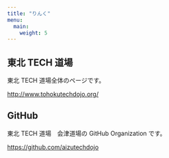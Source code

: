 ```yaml
---
title: "りんく"
menu:
  main:
    weight: 5
---
```


## 東北 TECH 道場

東北 TECH 道場全体のページです。

http://www.tohokutechdojo.org/

## GitHub

東北 TECH 道場　会津道場の GitHub Organization です。

https://github.com/aizutechdojo
